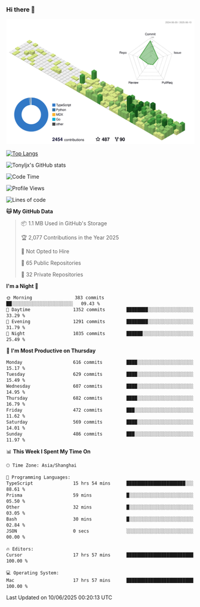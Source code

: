 ### Hi there 👋

![](./profile-3d-contrib/profile-green-animate.svg)

 

[![Top Langs](https://github-readme-stats.vercel.app/api/top-langs/?username=tonyljx)](https://github.com/anuraghazra/github-readme-stats)

![Tonyljx's GitHub stats](https://github-readme-stats.vercel.app/api?username=tonyljx&theme=default&show_icons=true)

 

<!--START_SECTION:waka-->
![Code Time](http://img.shields.io/badge/Code%20Time-1%2C345%20hrs%2048%20mins-blue)

![Profile Views](http://img.shields.io/badge/Profile%20Views-0-blue)

![Lines of code](https://img.shields.io/badge/From%20Hello%20World%20I%27ve%20Written-1.7%20million%20lines%20of%20code-blue)

**🐱 My GitHub Data** 

> 📦 1.1 MB Used in GitHub's Storage 
 > 
> 🏆 2,077 Contributions in the Year 2025
 > 
> 🚫 Not Opted to Hire
 > 
> 📜 65 Public Repositories 
 > 
> 🔑 32 Private Repositories 
 > 
**I'm a Night 🦉** 

```text
🌞 Morning                383 commits         ██░░░░░░░░░░░░░░░░░░░░░░░   09.43 % 
🌆 Daytime                1352 commits        ████████░░░░░░░░░░░░░░░░░   33.29 % 
🌃 Evening                1291 commits        ████████░░░░░░░░░░░░░░░░░   31.79 % 
🌙 Night                  1035 commits        ██████░░░░░░░░░░░░░░░░░░░   25.49 % 
```
📅 **I'm Most Productive on Thursday** 

```text
Monday                   616 commits         ████░░░░░░░░░░░░░░░░░░░░░   15.17 % 
Tuesday                  629 commits         ████░░░░░░░░░░░░░░░░░░░░░   15.49 % 
Wednesday                607 commits         ████░░░░░░░░░░░░░░░░░░░░░   14.95 % 
Thursday                 682 commits         ████░░░░░░░░░░░░░░░░░░░░░   16.79 % 
Friday                   472 commits         ███░░░░░░░░░░░░░░░░░░░░░░   11.62 % 
Saturday                 569 commits         ████░░░░░░░░░░░░░░░░░░░░░   14.01 % 
Sunday                   486 commits         ███░░░░░░░░░░░░░░░░░░░░░░   11.97 % 
```


📊 **This Week I Spent My Time On** 

```text
🕑︎ Time Zone: Asia/Shanghai

💬 Programming Languages: 
TypeScript               15 hrs 54 mins      ██████████████████████░░░   88.61 % 
Prisma                   59 mins             █░░░░░░░░░░░░░░░░░░░░░░░░   05.50 % 
Other                    32 mins             █░░░░░░░░░░░░░░░░░░░░░░░░   03.05 % 
Bash                     30 mins             █░░░░░░░░░░░░░░░░░░░░░░░░   02.84 % 
JSON                     0 secs              ░░░░░░░░░░░░░░░░░░░░░░░░░   00.00 % 

🔥 Editors: 
Cursor                   17 hrs 57 mins      █████████████████████████   100.00 % 

💻 Operating System: 
Mac                      17 hrs 57 mins      █████████████████████████   100.00 % 
```


 Last Updated on 10/06/2025 00:20:13 UTC
<!--END_SECTION:waka-->
